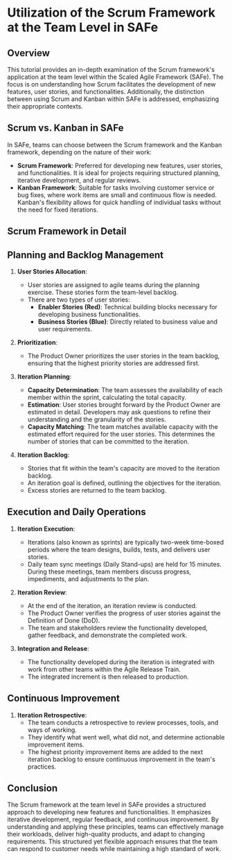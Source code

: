 # Utilization of the Scrum Framework at the Team Level in SAFe

## Overview

This tutorial provides an in-depth examination of the Scrum framework's application at the team level within the Scaled Agile Framework (SAFe). The focus is on understanding how Scrum facilitates the development of new features, user stories, and functionalities. Additionally, the distinction between using Scrum and Kanban within SAFe is addressed, emphasizing their appropriate contexts.

## Scrum vs. Kanban in SAFe

In SAFe, teams can choose between the Scrum framework and the Kanban framework, depending on the nature of their work:

- **Scrum Framework**: Preferred for developing new features, user stories, and functionalities. It is ideal for projects requiring structured planning, iterative development, and regular reviews.
- **Kanban Framework**: Suitable for tasks involving customer service or bug fixes, where work items are small and continuous flow is needed. Kanban's flexibility allows for quick handling of individual tasks without the need for fixed iterations.

## Scrum Framework in Detail

## Planning and Backlog Management

1. **User Stories Allocation**: 
    - User stories are assigned to agile teams during the planning exercise. These stories form the team-level backlog.
    - There are two types of user stories:
        - **Enabler Stories (Red)**: Technical building blocks necessary for developing business functionalities.
        - **Business Stories (Blue)**: Directly related to business value and user requirements.

2. **Prioritization**:
    - The Product Owner prioritizes the user stories in the team backlog, ensuring that the highest priority stories are addressed first.

3. **Iteration Planning**:
    - **Capacity Determination**: The team assesses the availability of each member within the sprint, calculating the total capacity.
    - **Estimation**: User stories brought forward by the Product Owner are estimated in detail. Developers may ask questions to refine their understanding and the granularity of the stories.
    - **Capacity Matching**: The team matches available capacity with the estimated effort required for the user stories. This determines the number of stories that can be committed to the iteration.

4. **Iteration Backlog**:
    - Stories that fit within the team's capacity are moved to the iteration backlog.
    - An iteration goal is defined, outlining the objectives for the iteration.
    - Excess stories are returned to the team backlog.

## Execution and Daily Operations

1. **Iteration Execution**:
    - Iterations (also known as sprints) are typically two-week time-boxed periods where the team designs, builds, tests, and delivers user stories.
    - Daily team sync meetings (Daily Stand-ups) are held for 15 minutes. During these meetings, team members discuss progress, impediments, and adjustments to the plan.

2. **Iteration Review**:
    - At the end of the iteration, an iteration review is conducted.
    - The Product Owner verifies the progress of user stories against the Definition of Done (DoD).
    - The team and stakeholders review the functionality developed, gather feedback, and demonstrate the completed work.

3. **Integration and Release**:
    - The functionality developed during the iteration is integrated with work from other teams within the Agile Release Train.
    - The integrated increment is then released to production.

## Continuous Improvement

1. **Iteration Retrospective**:
    - The team conducts a retrospective to review processes, tools, and ways of working.
    - They identify what went well, what did not, and determine actionable improvement items.
    - The highest priority improvement items are added to the next iteration backlog to ensure continuous improvement in the team's practices.

## Conclusion

The Scrum framework at the team level in SAFe provides a structured approach to developing new features and functionalities. It emphasizes iterative development, regular feedback, and continuous improvement. By understanding and applying these principles, teams can effectively manage their workloads, deliver high-quality products, and adapt to changing requirements. This structured yet flexible approach ensures that the team can respond to customer needs while maintaining a high standard of work.